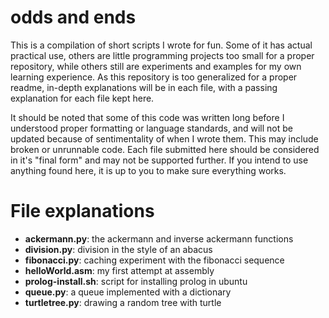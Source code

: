 # odds and ends
This is a compilation of short scripts I wrote for fun. Some of it has actual practical use, others are little programming projects too small for a proper repository, while others still are experiments and examples for my own learning experience. As this repository is too generalized for a proper readme, in-depth explanations will be in each file, with a passing explanation for each file kept here. 

It should be noted that some of this code was written long before I understood proper formatting or language standards, and will not be updated because of sentimentality of when I wrote them. This may include broken or unrunnable code. Each file submitted here should be considered in it's "final form" and may not be supported further. If you intend to use anything found here, it is up to you to make sure everything works.

# File explanations
- **ackermann.py**: the ackermann and inverse ackermann functions
- **division.py**: division in the style of an abacus
- **fibonacci.py**: caching experiment with the fibonacci sequence
- **helloWorld.asm**: my first attempt at assembly
- **prolog-install.sh**: script for installing prolog in ubuntu
- **queue.py**: a queue implemented with a dictionary
- **turtletree.py**: drawing a random tree with turtle
